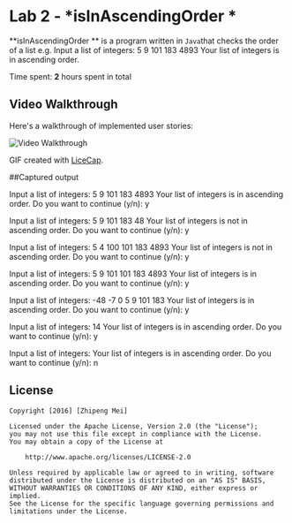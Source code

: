 # Lab 2 - *isInAscendingOrder *

**isInAscendingOrder ** is a program written in `Java`that checks the order of a list 
e.g. Input a list of integers:  5  9  101  183  4893
     Your list of integers is in ascending order.
     
Time spent: **2** hours spent in total

## Video Walkthrough 

Here's a walkthrough of implemented user stories:

<img src='http://i.imgur.com/Qvosycd.gif' title='Video Walkthrough' width='' alt='Video Walkthrough' />

GIF created with [LiceCap](http://www.cockos.com/licecap/).

##Captured output

Input a list of integers:  5  9  101  183  4893
Your list of integers is in ascending order.
Do you want to continue (y/n):  y

Input a list of integers:  5  9  101  183  48
Your list of integers is not in ascending order.
Do you want to continue (y/n):  y

Input a list of integers:  5  4  100  101  183  4893
Your list of integers is not in ascending order.
Do you want to continue (y/n):  y

Input a list of integers:  5  9  101  101  183  4893
Your list of integers is in ascending order.
Do you want to continue (y/n):  y

Input a list of integers:  -48  -7  0  5  9  101  183
Your list of integers is in ascending order.
Do you want to continue (y/n):  y

Input a list of integers:  14
Your list of integers is in ascending order.
Do you want to continue (y/n):  y

Input a list of integers: 
Your list of integers is in ascending order.
Do you want to continue (y/n):  n


## License

    Copyright [2016] [Zhipeng Mei]

    Licensed under the Apache License, Version 2.0 (the "License");
    you may not use this file except in compliance with the License.
    You may obtain a copy of the License at

        http://www.apache.org/licenses/LICENSE-2.0

    Unless required by applicable law or agreed to in writing, software
    distributed under the License is distributed on an "AS IS" BASIS,
    WITHOUT WARRANTIES OR CONDITIONS OF ANY KIND, either express or implied.
    See the License for the specific language governing permissions and
    limitations under the License.
